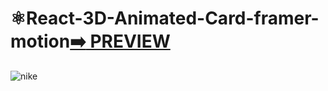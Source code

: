 # ⚛️React-3D-Animated-Card-framer-motion[:arrow_right: PREVIEW](https://erik161.github.io/React-3D-Animated-Card-framer-motion/) 


![nike](https://user-images.githubusercontent.com/26189854/161469806-caa1d111-79a8-49aa-b816-f8efa249335f.gif)


















